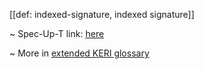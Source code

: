 [[def: indexed-signature, indexed signature]]

~ Spec-Up-T link: <a href='https://weboftrust.github.io/WOT-terms/docs/glossary/indexed-signature'>here</a>

~ More in <a href="https://weboftrust.github.io/WOT-terms/docs/glossary/indexed-signature">extended KERI glossary</a>
